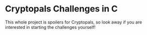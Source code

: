 # Cryptopals Challenges in C

This whole project is spoilers for Cryptopals, so look away if you are interested in starting the challenges yourself!
